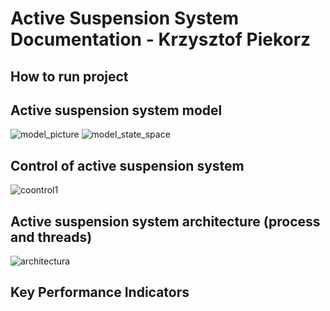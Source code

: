 # Active Suspension System Documentation - Krzysztof Piekorz

## How to run project


## Active suspension system model
![model_picture](https://user-images.githubusercontent.com/52105679/128628600-c195fbac-2ef6-40db-b4ae-7a75dfccfc96.png)
![model_state_space](https://user-images.githubusercontent.com/52105679/128628603-87039a83-bb77-4b60-8424-d3ac68fe2741.png)

## Control of active suspension system
![coontrol1](https://user-images.githubusercontent.com/52105679/128624368-c3abf533-8c2d-46d1-b964-201f789b0200.png)


## Active suspension system architecture (process and threads)
![architectura](https://user-images.githubusercontent.com/52105679/128628677-73a0f736-bf6f-4d22-a686-0694084a95f2.png)

## Key Performance Indicators
